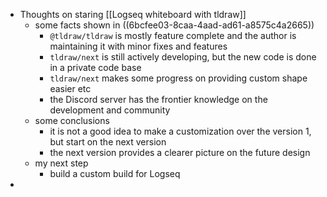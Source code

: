 - Thoughts on staring [[Logseq whiteboard with tldraw]]
	- some facts shown in ((6bcfee03-8caa-4aad-ad61-a8575c4a2665))
		- `@tldraw/tldraw` is mostly feature complete and the author is maintaining it with minor fixes and features
		- `tldraw/next` is still actively developing, but the new code is done in a private code base
		- `tldraw/next` makes some progress on providing custom shape easier etc
		- the Discord server has the frontier knowledge on the development and community
	- some conclusions
		- it is not a good idea to make a customization over the version 1, but start on the next version
		- the next version provides a clearer picture on the future design
	- my next step
		- build a custom build for Logseq
-